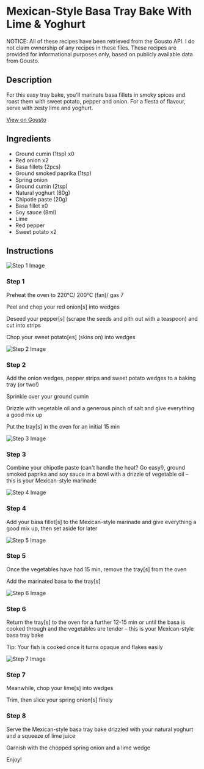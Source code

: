 # Mexican-Style Basa Tray Bake With Lime & Yoghurt

NOTICE: All of these recipes have been retrieved from the Gousto API. I do not claim ownership of any recipes in these files. These recipes are provided for informational purposes only, based on publicly available data from Gousto.

## Description

For this easy tray bake, you'll marinate basa fillets in smoky spices and roast them with sweet potato, pepper and onion. For a fiesta of flavour, serve with zesty lime and yoghurt.

[View on Gousto](https://www.gousto.co.uk/recipes/cookbook/mexican-style-basa-tray-bake-with-lime-yoghurt)

## Ingredients

- Ground cumin (1tsp) x0
- Red onion x2
- Basa fillets (2pcs)
- Ground smoked paprika (1tsp)
- Spring onion
- Ground cumin (2tsp)
- Natural yoghurt (80g)
- Chipotle paste (20g)
- Basa fillet x0
- Soy sauce (8ml)
- Lime
- Red pepper
- Sweet potato x2

## Instructions

![Step 1 Image](https://production-media.gousto.co.uk/cms/recipe-step-image/step-1-1645535183438-x200.jpg)

### Step 1

Preheat the oven to 220°C/ 200°C (fan)/ gas 7

Peel and chop your red onion[s] into wedges

Deseed your pepper[s] (scrape the seeds and pith out with a teaspoon) and cut into strips

Chop your sweet potato[es] (skins on) into wedges

![Step 2 Image](https://production-media.gousto.co.uk/cms/recipe-step-image/step-2-1645535187648-x200.jpg)

### Step 2

Add the onion wedges, pepper strips and sweet potato wedges to a baking tray (or two!)

Sprinkle over your ground cumin

Drizzle with vegetable oil and a generous pinch of salt and give everything a good mix up

Put the tray[s] in the oven for an initial 15 min

![Step 3 Image](https://production-media.gousto.co.uk/cms/recipe-step-image/step-3-1645535190967-x200.jpg)

### Step 3

Combine your chipotle paste (can't handle the heat? Go easy!), ground smoked paprika and soy sauce in a bowl with a drizzle of vegetable oil – this is your Mexican-style marinade

![Step 4 Image](https://production-media.gousto.co.uk/cms/recipe-step-image/step-4-1645535193743-x200.jpg)

### Step 4

Add your basa fillet[s] to the Mexican-style marinade and give everything a good mix up, then set aside for later

![Step 5 Image](https://production-media.gousto.co.uk/cms/recipe-step-image/step-5-1645535198682-x200.jpg)

### Step 5

Once the vegetables have had 15 min, remove the tray[s] from the oven

Add the marinated basa to the tray[s]

![Step 6 Image](https://production-media.gousto.co.uk/cms/recipe-step-image/step-6-1645535202255-x200.jpg)

### Step 6

Return the tray[s] to the oven for a further 12-15 min or until the basa is cooked through and the vegetables are tender – this is your Mexican-style basa tray bake

Tip: Your fish is cooked once it turns opaque and flakes easily

![Step 7 Image](https://production-media.gousto.co.uk/cms/recipe-step-image/03-01-24_09h10m00s-APIC-1704366906033-x200.jpg)

### Step 7

Meanwhile, chop your lime[s] into wedges

Trim, then slice your spring onion[s] finely

### Step 8

Serve the Mexican-style basa tray bake drizzled with your natural yoghurt and a squeeze of lime juice

Garnish with the chopped spring onion and a lime wedge

Enjoy!

